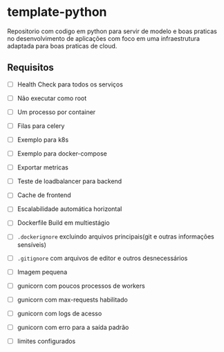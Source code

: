 # template-python

Repositorio com codigo em python para servir de modelo e boas praticas no desenvolvimento de aplicações com foco em uma infraestrutura adaptada para boas praticas de cloud.

## Requisitos

- [ ] Health Check para todos os serviços
- [ ] Não executar como root
- [ ] Um processo por container
- [ ] Filas para celery
- [ ] Exemplo para k8s
- [ ] Exemplo para docker-compose
- [ ] Exportar metricas
- [ ] Teste de loadbalancer para backend
- [ ] Cache de frontend
- [ ] Escalabilidade automática horizontal
- [ ] Dockerfile Build em multiestágio
- [ ] `.dockerignore` excluindo arquivos principais(git e outras informações sensíveis)
- [ ] `.gitignore` com arquivos de editor e outros desnecessários
- [ ] Imagem pequena
- [ ] gunicorn com poucos processos de  workers
- [ ] gunicorn com max-requests habilitado
- [ ] gunicorn com logs de acesso
- [ ] gunicorn com erro para a saída padrão
- [ ] limites configurados

